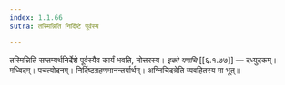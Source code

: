 ```yaml
---
index: 1.1.66
sutra: तस्मिन्निति निर्दिष्टे पूर्वस्य

---
```

तस्मिन्निति सप्तम्यर्थनिर्देशे पूर्वस्यैव कार्यं भवति, नोत्तरस्य। _इको यणचि_ [[६.१.७७]] — दध्युदकम्। मध्विदम्। पचत्योदनम्। निर्दिष्टग्रहणमानन्तर्यार्थम्। अग्निचिदत्रेति व्यवहितस्य मा भूत्॥